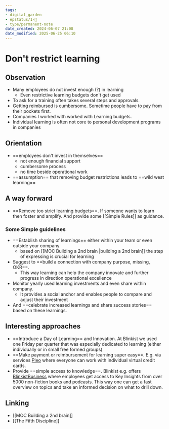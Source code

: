 ```yaml
---
tags: 
- digital_garden
- epstatus/1-🌱
- type/permanent-note
date_created: 2024-06-07 21:08
date_modified: 2025-06-25 06:10
---
```

# Don't restrict learning

## Observation

+ Many employees do not invest enough (?) in learning
	+ Even restrictive learning budgets don't get used
+ To ask for a training often takes several steps and approvals. 
+ Getting reimbursed is cumbersome. Sometime people have to pay from their pockets first.
+ Companies I worked with worked with Learning budgets.
+ Individual learning is often not core to personal development programs in companies

## Orientation

+ ==employees don't invest in themselves==
	+ not enough financial support
	+ cumbersome process
	+ no time beside operational work
+ ==assumption== that removing budget restrictions leads to ==wild west learning==

## A way forward

+ ==Remove too strict learning budgets==. If someone wants to learn then foster and amplify. And provide some [[Simple Rules]] as guidance.

### Some Simple guidelines

+ ==Establish sharing of learnings== either within your team or even outside your company
	+ based on [[MOC Building a 2nd brain |building a 2nd brain]] the step of expressing is crucial for learning
+ Suggest to ==build a connection with company purpose, missing, OKR==. 
	+ This way learning can help the company innovate and further progress in direction operational excellence
+ Monitor yearly used learning investments and even share within company.
	+ It provides a social anchor and enables people to compare and adjust their investment
+ And ==celebrate increased learnings and share success stories== based on these learnings.

## Interesting approaches

+ ==Introduce a Day of Learning== and Innovation. At Blinkist we used one Friday per quarter that was especially dedicated to learning (either individually or in small free formed groups)
+ ==Make payment or reimbursement for learning super easy==. E.g. via services [Pleo](https://www.pleo.io/de) where everyone can work with individual virtual credit cards.
+ Provide ==simple access to knowledge==. Blinkist e.g. offers [BlinkistBusiness](https://www.blinkist.com/en/business?utm_source=homepage&utm_medium=link&utm_campaign=header) where employees get access to Key Insights from over 5000 non-fiction books and podcasts. This way one can get a fast overview on topics and take an informed decision on what to drill down.

## Linking

+ [[MOC Building a 2nd brain]]
+ [[The Fifth Discipline]]